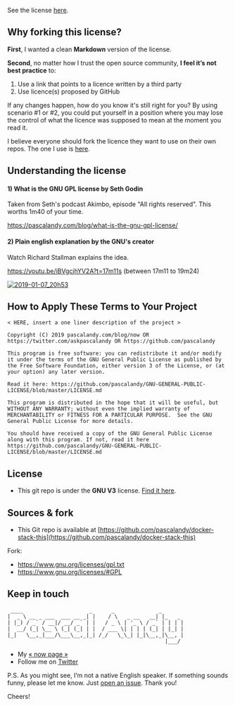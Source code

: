 See the license [here](https://github.com/pascalandy/GNU-GENERAL-PUBLIC-LICENSE/blob/master/LICENSE.md).


## Why forking this license?

**First**, I wanted a clean **Markdown** version of the license.

**Second**, no matter how I trust the open source community, **I feel it’s not best practice** to: 

1. Use a link that points to a licence written by a third party
2. Use licence(s) proposed by GitHub

If any changes happen, how do you know it's still right for you? By using scenario #1 or #2, you could put yourself in a position where you may lose the control of what the licence was supposed to mean at the moment you read it.

I believe everyone should fork the licence they want to use on their own repos. The one I use is [here](https://github.com/pascalandy/GNU-GENERAL-PUBLIC-LICENSE/blob/master/LICENSE). 


## Understanding the license

#### 1) What is the GNU GPL license by Seth Godin

Taken from Seth's podcast Akimbo, episode "All rights reserved". This worths 1m40 of your time.

https://pascalandy.com/blog/what-is-the-gnu-gpl-license/

#### 2) Plain english explanation by the GNU's creator

Watch Richard Stallman explains the idea.

https://youtu.be/iBVgcjhYV2A?t=17m11s (between 17m11 to 19m24)

[![2019-01-07_20h53](https://user-images.githubusercontent.com/6694151/50804962-4f000b80-12be-11e9-8dfa-5c7b2639e8f6.jpg)](https://youtu.be/iBVgcjhYV2A?t=17m11s)


## How to Apply These Terms to Your Project

```
< HERE, insert a one liner description of the project >

Copyright (C) 2019 pascalandy.com/blog/now OR https://twitter.com/askpascalandy OR https://github.com/pascalandy

This program is free software: you can redistribute it and/or modify it under the terms of the GNU General Public License as published by the Free Software Foundation, either version 3 of the License, or (at your option) any later version.

Read it here: https://github.com/pascalandy/GNU-GENERAL-PUBLIC-LICENSE/blob/master/LICENSE.md

This program is distributed in the hope that it will be useful, but WITHOUT ANY WARRANTY; without even the implied warranty of MERCHANTABILITY or FITNESS FOR A PARTICULAR PURPOSE.  See the GNU General Public License for more details.

You should have received a copy of the GNU General Public License along with this program. If not, read it here https://github.com/pascalandy/GNU-GENERAL-PUBLIC-LICENSE/blob/master/LICENSE.md
```


## License

- This git repo is under the **GNU V3** license. [Find it here](https://github.com/pascalandy/GNU-GENERAL-PUBLIC-LICENSE/blob/master/LICENSE.md).


## Sources & fork

- This Git repo is available at [https://github.com/pascalandy/docker-stack-this](https://github.com/pascalandy/docker-stack-this)

Fork:
- https://www.gnu.org/licenses/gpl.txt
- https://www.gnu.org/licenses/#GPL


## Keep in touch

```
 ____                     _      _              _
|  _ \ __ _ ___  ___ __ _| |    / \   _ __   __| |_   _
| |_) / _` / __|/ __/ _` | |   / _ \ | '_ \ / _` | | | |
|  __/ (_| \__ \ (_| (_| | |  / ___ \| | | | (_| | |_| |
|_|   \__,_|___/\___\__,_|_| /_/   \_\_| |_|\__,_|\__, |
                                                  |___/
```

- My [« now page »](https://pascalandy.com/blog/now/)
- Follow me on [Twitter](https://twitter.com/askpascalandy)

P.S. As you might see, I’m not a native English speaker. If something sounds funny, please let me know.  Just [open an issue](https://github.com/firepress-org/ghostfire/issues). Thank you!

Cheers!
